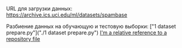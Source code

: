 URL для загрузки данных: https://archive.ics.uci.edu/ml/datasets/spambase

Разбиение данных на обучающую и тестовую выборки: ["1 dataset prepare.py"]("./1 dataset prepare.py")
[I'm a relative reference to a repository file](./README.md)
